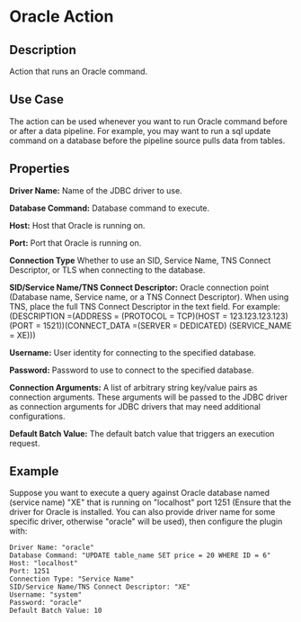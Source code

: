 # Oracle Action


Description
-----------
Action that runs an Oracle command.


Use Case
--------
The action can be used whenever you want to run Oracle command before or after a data pipeline.
For example, you may want to run a sql update command on a database before the pipeline source pulls data from tables.


Properties
----------
**Driver Name:** Name of the JDBC driver to use.

**Database Command:** Database command to execute.

**Host:** Host that Oracle is running on.

**Port:** Port that Oracle is running on.

**Connection Type** Whether to use an SID, Service Name, TNS Connect Descriptor, or TLS when connecting to the database.

**SID/Service Name/TNS Connect Descriptor:** Oracle connection point (Database name, Service name, or a TNS Connect Descriptor). When using TNS, place
the full TNS Connect Descriptor in the text field. For example:
(DESCRIPTION =(ADDRESS = (PROTOCOL = TCP)(HOST = 123.123.123.123)(PORT = 1521))(CONNECT_DATA =(SERVER = DEDICATED)
(SERVICE_NAME = XE)))

**Username:** User identity for connecting to the specified database.

**Password:** Password to use to connect to the specified database.

**Connection Arguments:** A list of arbitrary string key/value pairs as connection arguments. These arguments
will be passed to the JDBC driver as connection arguments for JDBC drivers that may need additional configurations.

**Default Batch Value:** The default batch value that triggers an execution request.

Example
-------
Suppose you want to execute a query against Oracle database named (service name) "XE" that is running on "localhost" 
port 1251 (Ensure that the driver for Oracle is installed. You can also provide driver name for some specific driver, 
otherwise "oracle" will be used), then configure the plugin with:

```
Driver Name: "oracle"
Database Command: "UPDATE table_name SET price = 20 WHERE ID = 6"
Host: "localhost"
Port: 1251
Connection Type: "Service Name"
SID/Service Name/TNS Connect Descriptor: "XE"
Username: "system"
Password: "oracle"
Default Batch Value: 10
```
